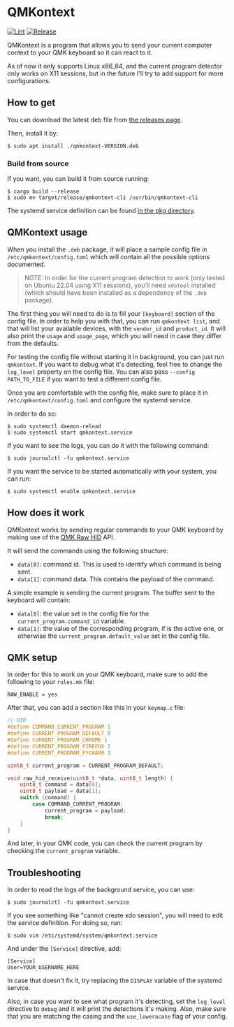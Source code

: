 # QMKontext

[![Lint](https://github.com/cquintana92/qmkontext/actions/workflows/lint.yaml/badge.svg)](https://github.com/cquintana92/qmkontext/actions/workflows/lint.yaml)
[![Release](https://github.com/cquintana92/qmkontext/actions/workflows/release.yaml/badge.svg)](https://github.com/cquintana92/qmkontext/actions/workflows/release.yaml)

QMKontext is a program that allows you to send your current computer context to your QMK keyboard so it can react to it.

As of now it only supports Linux x86_64, and the current program detector only works on X11 sessions, but in the future I'll try to add support for more configurations.

## How to get

You can download the latest deb file from [the releases page](https://github.com/cquintana92/qmkontext/releases/latest).

Then, install it by:

```
$ sudo apt install ./qmkontext-VERSION.deb
```

### Build from source

If you want, you can build it from source running:

```
$ cargo build --release
$ sudo mv target/release/qmkontext-cli /usr/bin/qmkontext-cli
```

The systemd service definition can be found [in the pkg directory](./pkg/qmkontext.service).

## QMKontext usage

When you install the `.deb` package, it will place a sample config file in `/etc/qmkontext/config.toml` which will contain all the possible options documented.

> NOTE: In order for the current program detection to work (only tested on Ubuntu 22.04 using X11 sessions), you'll need `xdotool` installed (which should have been installed as a dependency of the `.deb` package).

The first thing you will need to do is to fill your `[keyboard]` section of the config file. In order to help you with that, you can run `qmkontext list`, and that will list your available devices, with the `vendor_id` and `product_id`.
It will also print the `usage` and `usage_page`, which you will need in case they differ from the defaults.

For testing the config file without starting it in background, you can just run `qmkontext`. If you want to debug what it's detecting, feel free to change the `log_level` property on the config file. You can also pass `--config PATH_TO_FILE` if you want to test a different config file.

Once you are comfortable with the config file, make sure to place it in `/etc/qmkontext/config.toml` and configure the systemd service.

In order to do so:

```
$ sudo systemctl daemon-reload
$ sudo systemctl start qmkontext.service
```

If you want to see the logs, you can do it with the following command:

```
$ sudo journalctl -fu qmkontext.service
```

If you want the service to be started automatically with your system, you can run:

```
$ sudo systemctl enable qmkontext.service
```

## How does it work

QMKontext works by sending regular commands to your QMK keyboard by making use of the [QMK Raw HID](https://docs.qmk.fm/#/feature_rawhid) API.

It will send the commands using the following structure:

* `data[0]`: command id. This is used to identify which command is being sent.
* `data[1]`: command data. This contains the payload of the command.

A simple example is sending the current program. The buffer sent to the keyboard will contain:

* `data[0]`: the value set in the config file for the `current_program.command_id` variable.
* `data[1]`: the value of the corresponding program, if is the active one, or otherwise the `current_program.default_value` set in the config file.

## QMK setup

In order for this to work on your QMK keyboard, make sure to add the following to your `rules.mk` file:

```
RAW_ENABLE = yes
```

After that, you can add a section like this in your `keymap.c` file:

```c
// HID
#define COMMAND_CURRENT_PROGRAM 1
#define CURRENT_PROGRAM_DEFAULT 0
#define CURRENT_PROGRAM_CHROME 1
#define CURRENT_PROGRAM_FIREFOX 2
#define CURRENT_PROGRAM_PYCHARM 3

uint8_t current_program = CURRENT_PROGRAM_DEFAULT;

void raw_hid_receive(uint8_t *data, uint8_t length) {
    uint8_t command = data[0];
    uint8_t payload = data[1];
    switch (command) {
        case COMMAND_CURRENT_PROGRAM:
            current_program = payload;
            break;
    }
}
```

And later, in your QMK code, you can check the current program by checking the `current_program` variable.

## Troubleshooting

In order to read the logs of the background service, you can use:

```
$ sudo journalctl -fu qmkontext.service
```

If you see something like "cannot create xdo session", you will need to edit the service definition. For doing so, run:

```
$ sudo vim /etc/systemd/system/qmkontext.service
```

And under the `[Service]` directive, add:

```
[Service]
User=YOUR_USERNAME_HERE
```

In case that doesn't fix it, try replacing the `DISPLAY` variable of the systemd service.

Also, in case you want to see what program it's detecting, set the `log_level` directive to `debug` and it will print the detections it's making. Also, make sure that you are matching the casing and the `use_loweracase` flag of your config. 